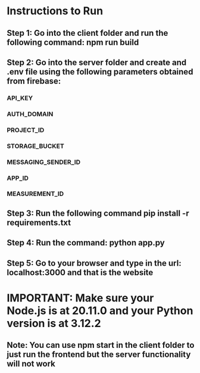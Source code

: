 # Instructions to Run
## Step 1: Go into the client folder and run the following command: npm run build
## Step 2: Go into the server folder and create and .env file using the following parameters obtained from firebase:
### API_KEY
### AUTH_DOMAIN
### PROJECT_ID
### STORAGE_BUCKET
### MESSAGING_SENDER_ID
### APP_ID
### MEASUREMENT_ID
## Step 3: Run the following command pip install -r requirements.txt
## Step 4: Run the command: python app.py
## Step 5: Go to your browser and type in the url: localhost:3000 and that is the website
# IMPORTANT: Make sure your Node.js is at 20.11.0 and your Python version is at 3.12.2
## Note: You can use npm start in the client folder to just run the frontend but the server functionality will not work